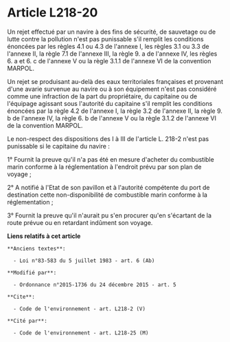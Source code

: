 # Article L218-20

Un rejet effectué par un navire à des fins de sécurité, de sauvetage ou de lutte contre la pollution n'est pas punissable
s'il remplit les conditions énoncées par les règles 4.1 ou 4.3 de l'annexe I, les règles 3.1 ou 3.3 de l'annexe II, la règle
7.1 de l'annexe III, la règle 9. a de l'annexe IV, les règles 6. a et 6. c de l'annexe V ou la règle 3.1.1 de l'annexe VI de
la convention MARPOL. 

Un rejet se produisant au-delà des eaux territoriales françaises et provenant d'une avarie survenue au navire ou à son
équipement n'est pas considéré comme une infraction de la part du propriétaire, du capitaine ou de l'équipage agissant sous
l'autorité du capitaine s'il remplit les conditions énoncées par la règle 4.2 de l'annexe I, la règle 3.2 de l'annexe II, la
règle 9. b de l'annexe IV, la règle 6. b de l'annexe V ou la règle 3.1.2 de l'annexe VI de la convention MARPOL. 

Le non-respect des dispositions des I à III de l'article L. 218-2 n'est pas punissable si le capitaine du navire : 

1° Fournit la preuve qu'il n'a pas été en mesure d'acheter du combustible marin conforme à la réglementation à l'endroit
prévu par son plan de voyage ; 

2° A notifié à l'Etat de son pavillon et à l'autorité compétente du port de destination cette non-disponibilité de
combustible marin conforme à la réglementation ; 

3° Fournit la preuve qu'il n'aurait pu s'en procurer qu'en s'écartant de la route prévue ou en retardant indûment son voyage.

**Liens relatifs à cet article**

	**Anciens textes**:

	  - Loi n°83-583 du 5 juillet 1983 - art. 6 (Ab)

	**Modifié par**:

	  - Ordonnance n°2015-1736 du 24 décembre 2015 - art. 5

	**Cite**:

	  - Code de l'environnement - art. L218-2 (V)

	**Cité par**:

	  - Code de l'environnement - art. L218-25 (M)
